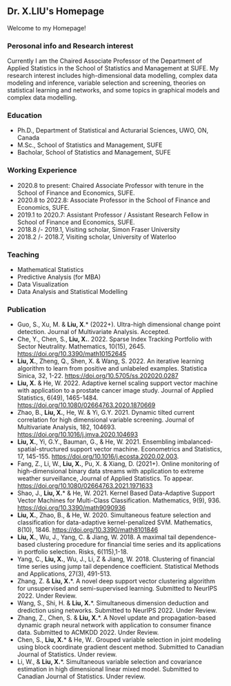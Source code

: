 ## Dr. X.LIU's Homepage

Welcome to my Homepage!


### Perosonal info and Research interest
Currently I am the Chaired Associate Professor of the Department of Applied Statistics in the School of Statistics and Management at SUFE. My research interest includes high-dimensional data modelling, complex data modeling and inference, variable selection and screening, theories on statistical learning and networks, and some topics in graphical models and complex data modelling.

### Education

- Ph.D., Department of Statistical and Acturarial Sciences, UWO, ON, Canada
- M.Sc., School of Statistics and Management, SUFE
- Bacholar, School of Statistics and Management, SUFE

### Working Experience

- 2020.8 to present: Chaired Associate Professor with tenure in the School of Finance and Economics, SUFE.
- 2020.8 to 2022.8: Associate Professor in the School of Finance and Economics, SUFE.
- 2019.1 to 2020.7: Assistant Professor / Assistant Research Fellow in School of Finance and Economics, SUFE.
- 2018.8 /- 2019.1, Visiting scholar, Simon Fraser University
- 2018.2 /- 2018.7, Visiting scholar, University of Waterloo


### Teaching

- Mathematical Statistics
- Predictive Analysis (for MBA)
- Data Visualization
- Data Analysis and Statistical Modelling

### Publication
- Guo, S., Xu, M. & **Liu, X**.* (2022+). Ultra-high dimensional change point detection. Journal of Multivariate Analysis. Accepted.
- Che, Y., Chen, S., **Liu, X.**. 2022. Sparse Index Tracking Portfolio with Sector Neutrality. Mathematics, 10(15), 2645. https://doi.org/10.3390/math10152645
- **Liu, X.**, Zheng, Q., Shen, X. & Wang, S. 2022. An iterative learning algorithm to learn from positive and unlabeled examples. Statistica Sinica, 32, 1-22. https://doi.org/10.5705/ss.202020.0287
- **Liu, X.** & He, W. 2022. Adaptive kernel scaling support vector machine with application to a prostate cancer image study. Journal of Applied Statistics, 6(49), 1465-1484. https://doi.org/10.1080/02664763.2020.1870669 
- Zhao, B., **Liu, X.**, He, W. & Yi, G.Y. 2021. Dynamic tilted current correlation for high dimensional variable screening. Journal of Multivariate Analysis, 182, 104693. https://doi.org/10.1016/j.jmva.2020.104693
- **Liu, X.**, Yi, G.Y., Bauman, G., & He, W. 2021. Ensembling imbalanced-spatial-structured support vector machine. Econometrics and Statistics, 17, 145-155. https://doi.org/10.1016/j.ecosta.2020.02.003.
- Fang, Z., Li, W., **Liu, X.**, Pu, X. & Xiang, D. (2021+). Online monitoring of high-dimensional binary data streams with application to extreme weather surveillance, Journal of Applied Statistics. To appear. https://doi.org/10.1080/02664763.2021.1971633
- Shao, J., **Liu, X.*** & He, W. 2021. Kernel Based Data-Adaptive Support Vector Machines for Multi-Class Classification. Mathematics, 9(9), 936. https://doi.org/10.3390/math9090936
- **Liu, X.**, Zhao, B., & He, W. 2020.  Simultaneous feature selection and classification for data-adaptive kernel-penalized SVM. Mathematics, 8(10), 1846. https://doi.org/10.3390/math8101846
- **Liu, X.**, Wu, J., Yang, C. & Jiang, W. 2018. A maximal tail dependence-based clustering procedure for financial time series and its applications in portfolio selection. Risks, 6(115),1-18. 
- Yang, C., **Liu, X.**, Wu, J., Li, Z & Jiang, W. 2018. Clustering of financial time series using jump tail dependence coefficient. Statistical Methods and Applications, 27(3), 491-513.
- Zhang, Z. & **Liu, X.***. A novel deep support vector clustering algorithm for unsupervised and semi-supervised learning. Submitted to NeurIPS 2022. Under Review. 
- Wang, S., Shi, H. & **Liu, X.***. Simultaneous dimension deduction and drediction using networks. Submitted to NeurIPS 2022. Under Review. 
- Zhang, Z., Chen, S. & **Liu, X.***. A Novel update and propagation-based dynamic graph neural network with application to consumer finance data. Submitted to ACMKDD 2022. Under Review. 
- Chen, S., **Liu, X.*** & He, W.. Grouped variable selection in joint modeling using block coordinate gradient descent method. Submitted to Canadian Journal of Statistics. Under review.
- Li, W., & **Liu, X.***. Simultaneous variable selection and covariance estimation in high dimensional linear mixed model. Submitted to Canadian Journal of Statistics. Under review.


 




